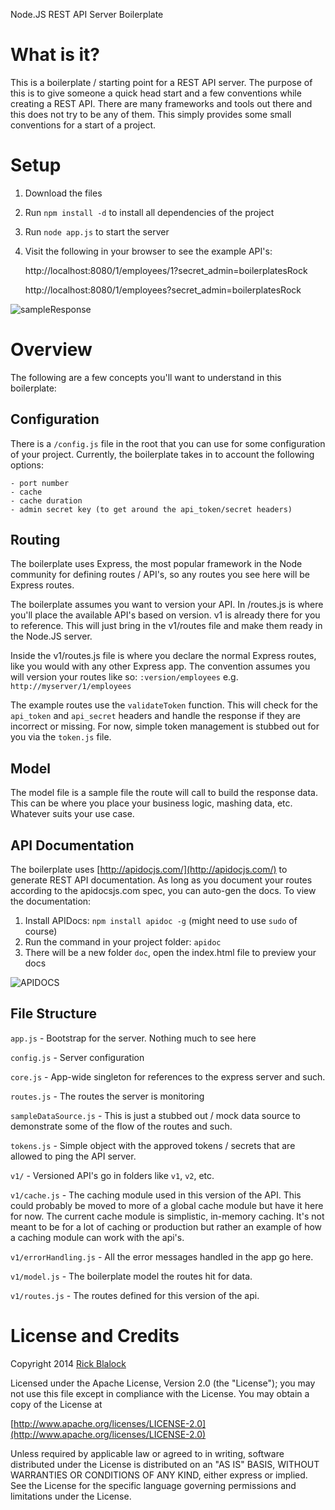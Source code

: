 Node.JS REST API Server Boilerplate

What is it?
===============

This is a boilerplate / starting point for a REST API server.  The purpose of this is to give someone
a quick head start and a few conventions while creating a REST API.  There are many frameworks and tools
out there and this does not try to be any of them.  This simply provides some small conventions for a start of a project.

Setup
===============

1.  Download the files
2.  Run `npm install -d` to install all dependencies of the project
3.  Run `node app.js` to start the server
4.  Visit the following in your browser to see the example API's:


	http://localhost:8080/1/employees/1?secret_admin=boilerplatesRock

	http://localhost:8080/1/employees?secret_admin=boilerplatesRock

![sampleResponse](http://content.screencast.com/users/XiDScreencasts/folders/Snagit/media/ecc6a662-b3dc-4e05-bdce-329897812e48/2014-05-27_22-00-41.png)

Overview
===============

The following are a few concepts you'll want to understand in this boilerplate:

## Configuration

There is a `/config.js` file in the root that you can use for some configuration of your project.  Currently,
the boilerplate takes in to account the following options:

	- port number
	- cache
	- cache duration
	- admin secret key (to get around the api_token/secret headers)

## Routing

The boilerplate uses Express, the most popular framework in the Node community for defining routes / API's, so any
routes you see here will be Express routes.

The boilerplate assumes you want to version your API.  In /routes.js is where you'll place the available API's
based on version.  v1 is already there for you to reference.  This will just bring in the v1/routes file and make
them ready in the Node.JS server.

Inside the v1/routes.js file is where you declare the normal Express routes, like you would with any other Express
app.  The convention assumes you will version your routes like so:  `:version/employees` e.g. `http://myserver/1/employees`

The example routes use the `validateToken` function.  This will check for the `api_token` and `api_secret` headers
and handle the response if they are incorrect or missing.  For now, simple token management is stubbed out for you via the `token.js` file.

## Model

The model file is a sample file the route will call to build the response data.  This can be where you place your
business logic, mashing data, etc.  Whatever suits your use case.

## API Documentation

The boilerplate uses [http://apidocjs.com/](http://apidocjs.com/) to generate REST API documentation.  As long
as you document your routes according to the apidocsjs.com spec, you can auto-gen the docs.  To view the documentation:

1.  Install APIDocs:  `npm install apidoc -g` (might need to use `sudo` of course)
2.  Run the command in your project folder:  `apidoc`
3.  There will be a new folder `doc`, open the index.html file to preview your docs

![APIDOCS](http://content.screencast.com/users/XiDScreencasts/folders/Snagit/media/31382867-8244-4e57-8abc-f2ea8dda9d9f/2014-05-27_21-52-57.png)

## File Structure

`app.js` - Bootstrap for the server.  Nothing much to see here

`config.js` - Server configuration

`core.js` - App-wide singleton for references to the express server and such.

`routes.js` - The routes the server is monitoring

`sampleDataSource.js` - This is just a stubbed out / mock data source to demonstrate some of the flow
of the routes and such.

`tokens.js` - Simple object with the approved tokens / secrets that are allowed to ping the API server.

`v1/` - Versioned API's go in folders like `v1`, `v2`, etc.

`v1/cache.js` - The caching module used in this version of the API.  This could probably be moved to more
of a global cache module but have it here for now.  The current cache module is simplistic, in-memory caching.
It's not meant to be for a lot of caching or production but rather an example of how a caching module
can work with the api's.

`v1/errorHandling.js` - All the error messages handled in the app go here.

`v1/model.js` - The boilerplate model the routes hit for data.

`v1/routes.js` - The routes defined for this version of the api.

License and Credits
===================

Copyright 2014 [Rick Blalock](https://github.com/rblalock)

Licensed under the Apache License, Version 2.0 (the "License");
you may not use this file except in compliance with the License.
You may obtain a copy of the License at

   [http://www.apache.org/licenses/LICENSE-2.0](http://www.apache.org/licenses/LICENSE-2.0)

Unless required by applicable law or agreed to in writing, software
distributed under the License is distributed on an "AS IS" BASIS,
WITHOUT WARRANTIES OR CONDITIONS OF ANY KIND, either express or implied.
See the License for the specific language governing permissions and
limitations under the License.
